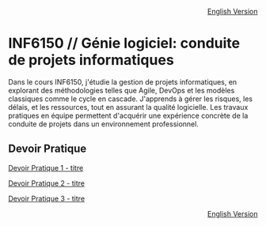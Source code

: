 <p align="right">
  <a href="./README_en.md">English Version</a>
</p>

# INF6150 // Génie logiciel: conduite de projets informatiques

Dans le cours INF6150, j'étudie la gestion de projets informatiques, en explorant des méthodologies telles que Agile, DevOps et les modèles classiques comme le cycle en cascade. J'apprends à gérer les risques, les délais, et les ressources, tout en assurant la qualité logicielle. Les travaux pratiques en équipe permettent d'acquérir une expérience concrète de la conduite de projets dans un environnement professionnel.

## Devoir Pratique
[Devoir Pratique 1 - titre](URL "titre facultatif")

[Devoir Pratique 2 - titre](URL "titre facultatif")

[Devoir Pratique 3 - titre](URL "titre facultatif")

<p align="right">
  <a href="./README_en.md">English Version</a>
</p>